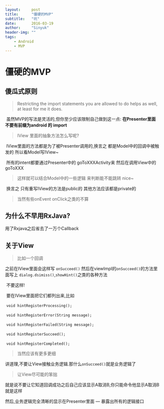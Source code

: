 ```yaml
---
layout:     post
title:      "僵硬的MVP"
subtitle:   "坑"
date:       2016-03-19
author:     "Sinyuk"
header-img: ""
tags:
    - Android
    - MVP
---
```


# 僵硬的MVP #

## 傻瓜式原则 ##

> Restricting the import statements you are allowed to do helps as well, at least for me it does.

 虽然MVP的写法是灵活的,但你至少应该限制自己做到这一点: **在Presenter里面不要有前缀为android 的 import**

> IView 里面的抽象方法怎么写呢?

 IView里面的方法都是为了被Presenter调用的,换言之 都是Model中的回调中被触发的 所以看Model写IView~

 所有的intent都要通过Presenter中的 goToXXXActivity来 然后在调用View中的goToXXX

> 这样就可以结合Model中的一些逻辑 来判断能不能跳转 nice~

 换言之 只有重写IView的方法是public的 其他方法应该都是private的

> 当然有些onEvent onClick之类的不算



## 为什么不早用RxJava? ##

用了Rxjava之后省去了一万个Callback

## 关于View ##

> 比如一个回调

之前在IView里面会这样写 `onSucceed()` 然后在viewImpl的`onSucceed()`的方法里面写上 `dialog.dsimiss()`,`showHint()`之类的各种方法

 不要这样!

 要在IView里面把它们都列出来,比如

 `void hintRegisterProcessing();`

 `void hintRegisterError(String message);`

 `void hintRegisterFailed(String message);`

 `void hintRegisterSucceed();`

 `void hintRegisterCompleted();`

> 当然应该有更多更细

讲道理,不要让View接触业务逻辑.那什么`onSucceed()`就是业务逻辑了

> 让View尽可能的笨拙

就是说不要让它知道回调成功之后自己应该显示A取消B,你只能命令他显示A取消B 就是这样

然后,业务逻辑完全清晰的显示在Presenter里面  — 暴露出所有的逻辑接口
